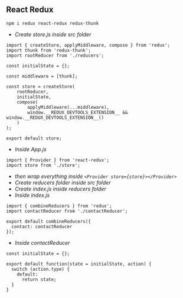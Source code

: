 ## React Redux

```
npm i redux react-redux redux-thunk
```

- *Create store.js inside src folder*

```
import { createStore, applyMiddleware, compose } from 'redux';
import thunk from 'redux-thunk';
import rootReducer from './reducers';

const initialState = {};

const middleware = [thunk];

const store = createStore(
    rootReducer,
    initialState,
    compose(
        applyMiddleware(...middleware),
        window.__REDUX_DEVTOOLS_EXTENSION__ && window.__REDUX_DEVTOOLS_EXTENSION__()
    )
);

export default store;

```

- *Inside App.js*

```
import { Provider } from 'react-redux';
import store from './store';
```
- *then wrap everything inside `<Provider store={store}></Provider>`*
- *Create reducers folder inside src folder*
- *Create index.js inside reducers folder*
- *Inside index.js*

```
import { combineReducers } from 'redux';
import contactReducer from './contactReducer';

export default combineReducers({
  contact: contactReducer
});
```

- *Inside contactReducer*

```
const initialState = {};

export default function(state = initialState, action) {
  switch (action.type) {
    default:
      return state;
  }
}

```
